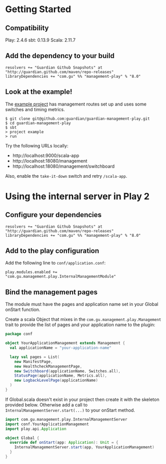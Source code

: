 Getting Started
===============

Compatibility
-------------

Play:  2.4.6
sbt:   0.13.9
Scala: 2.11.7

Add the dependency to your build
-----------------------------------

    resolvers += "Guardian Github Snapshots" at "http://guardian.github.com/maven/repo-releases"
    libraryDependencies += "com.gu" %% "management-play" % "8.0"

Look at the example!
-----------------------

The [example project](https://github.com/guardian/guardian-management-play/tree/master/example) has
management routes set up and uses some switches and timing metrics.

    $ git clone git@github.com:guardian/guardian-management-play.git
    $ cd guardian-management-play
    $ sbt
    > project example
    > run

Try the following URLs locally:

 * http://localhost:9000/scala-app
 * http://localhost:18080/management
 * http://localhost:18080/management/switchboard

Also, enable the `take-it-down` switch and retry `/scala-app`.


Using the internal server in Play 2
===================================

Configure your dependencies
---------------------------

    resolvers += "Guardian Github Snapshots" at "http://guardian.github.com/maven/repo-releases"
    libraryDependencies += "com.gu" %% "management-play" % "8.0"

Add to the play configuration
-----------------------------

Add the following line to `conf/application.conf`:

    play.modules.enabled += "com.gu.management.play.InternalManagementModule"

Bind the management pages
-------------------------

The module must have the pages and application name set in your Global onStart function.

Create a scala Object that mixes in the `com.gu.management.play.Management` trait to
provide the list of pages and your application name to the plugin:

```scala
package conf

object YourApplicationManagement extends Management {
  val applicationName = "your-application-name"

  lazy val pages = List(
    new ManifestPage,
    new HealthcheckManagementPage,
    new Switchboard(applicationName, Switches.all),
    StatusPage(applicationName, Metrics.all),
    new LogbackLevelPage(applicationName)
  )
}
```

If Global.scala doesn't exist in your project then create it with the 
skeleton provided below. Otherwise add a call to `InternalManagementServer.start(...)`
to your onStart method.

```scala
import com.gu.management.play.InternalManagementServer
import conf.YourApplicationManagement
import play.api.Application

object Global {
  override def onStart(app: Application): Unit = {
    InternalManagementServer.start(app, YourApplicationManagement)
  }
}
```

